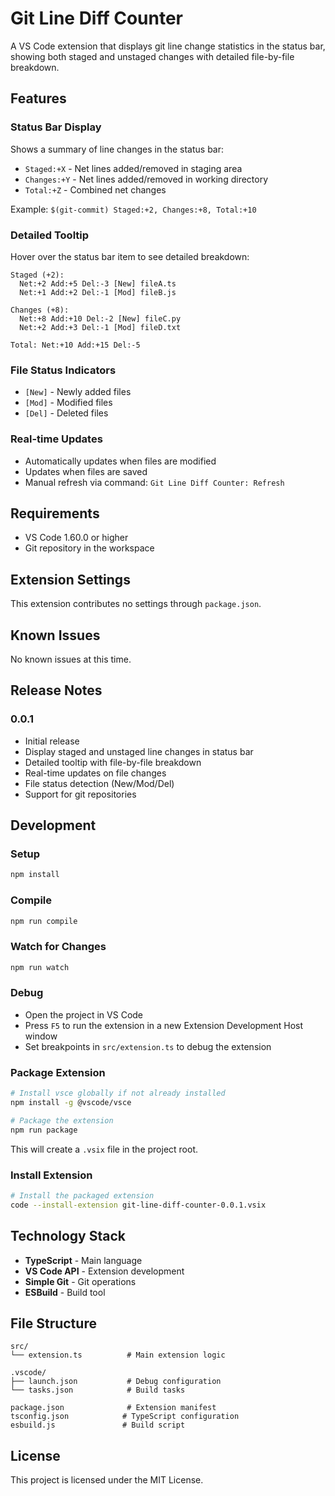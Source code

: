 # Git Line Diff Counter

A VS Code extension that displays git line change statistics in the status bar, showing both staged and unstaged changes with detailed file-by-file breakdown.

## Features

### Status Bar Display
Shows a summary of line changes in the status bar:
- `Staged:+X` - Net lines added/removed in staging area
- `Changes:+Y` - Net lines added/removed in working directory  
- `Total:+Z` - Combined net changes

Example: `$(git-commit) Staged:+2, Changes:+8, Total:+10`

### Detailed Tooltip
Hover over the status bar item to see detailed breakdown:

```
Staged (+2):
  Net:+2 Add:+5 Del:-3 [New] fileA.ts
  Net:+1 Add:+2 Del:-1 [Mod] fileB.js

Changes (+8):
  Net:+8 Add:+10 Del:-2 [New] fileC.py
  Net:+2 Add:+3 Del:-1 [Mod] fileD.txt

Total: Net:+10 Add:+15 Del:-5
```

### File Status Indicators
- `[New]` - Newly added files
- `[Mod]` - Modified files  
- `[Del]` - Deleted files

### Real-time Updates
- Automatically updates when files are modified
- Updates when files are saved
- Manual refresh via command: `Git Line Diff Counter: Refresh`

## Requirements

- VS Code 1.60.0 or higher
- Git repository in the workspace

## Extension Settings

This extension contributes no settings through `package.json`.

## Known Issues

No known issues at this time.

## Release Notes

### 0.0.1
- Initial release
- Display staged and unstaged line changes in status bar
- Detailed tooltip with file-by-file breakdown
- Real-time updates on file changes
- File status detection (New/Mod/Del)
- Support for git repositories

## Development

### Setup
```bash
npm install
```

### Compile
```bash
npm run compile
```

### Watch for Changes
```bash
npm run watch
```

### Debug
- Open the project in VS Code
- Press `F5` to run the extension in a new Extension Development Host window
- Set breakpoints in `src/extension.ts` to debug the extension

### Package Extension
```bash
# Install vsce globally if not already installed
npm install -g @vscode/vsce

# Package the extension
npm run package
```
This will create a `.vsix` file in the project root.

### Install Extension
```bash
# Install the packaged extension
code --install-extension git-line-diff-counter-0.0.1.vsix
```


## Technology Stack

- **TypeScript** - Main language
- **VS Code API** - Extension development
- **Simple Git** - Git operations
- **ESBuild** - Build tool

## File Structure

```
src/
└── extension.ts          # Main extension logic

.vscode/
├── launch.json           # Debug configuration
└── tasks.json            # Build tasks

package.json              # Extension manifest
tsconfig.json            # TypeScript configuration
esbuild.js               # Build script
```

## License

This project is licensed under the MIT License.